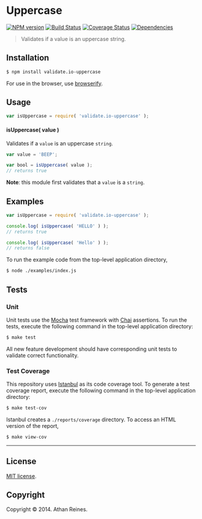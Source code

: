 Uppercase
===
[![NPM version][npm-image]][npm-url] [![Build Status][travis-image]][travis-url] [![Coverage Status][coveralls-image]][coveralls-url] [![Dependencies][dependencies-image]][dependencies-url]

> Validates if a value is an uppercase string.


## Installation

``` bash
$ npm install validate.io-uppercase
```

For use in the browser, use [browserify](https://github.com/substack/node-browserify).


## Usage

``` javascript
var isUppercase = require( 'validate.io-uppercase' );
```

#### isUppercase( value )

Validates if a `value` is an uppercase `string`.

``` javascript
var value = 'BEEP';

var bool = isUppercase( value );
// returns true
```

__Note__: this module first validates that a `value` is a `string`. 


## Examples

``` javascript
var isUppercase = require( 'validate.io-uppercase' );

console.log( isUppercase( 'HELLO' ) );
// returns true

console.log( isUppercase( 'Hello' ) );
// returns false
```

To run the example code from the top-level application directory,

``` bash
$ node ./examples/index.js
```


## Tests

### Unit

Unit tests use the [Mocha](http://mochajs.org) test framework with [Chai](http://chaijs.com) assertions. To run the tests, execute the following command in the top-level application directory:

``` bash
$ make test
```

All new feature development should have corresponding unit tests to validate correct functionality.


### Test Coverage

This repository uses [Istanbul](https://github.com/gotwarlost/istanbul) as its code coverage tool. To generate a test coverage report, execute the following command in the top-level application directory:

``` bash
$ make test-cov
```

Istanbul creates a `./reports/coverage` directory. To access an HTML version of the report,

``` bash
$ make view-cov
```


---
## License

[MIT license](http://opensource.org/licenses/MIT). 


## Copyright

Copyright &copy; 2014. Athan Reines.


[npm-image]: http://img.shields.io/npm/v/validate.io-uppercase.svg
[npm-url]: https://npmjs.org/package/validate.io-uppercase

[travis-image]: http://img.shields.io/travis/validate-io/uppercase/master.svg
[travis-url]: https://travis-ci.org/validate-io/uppercase

[coveralls-image]: https://img.shields.io/coveralls/validate-io/uppercase/master.svg
[coveralls-url]: https://coveralls.io/r/validate-io/uppercase?branch=master

[dependencies-image]: http://img.shields.io/david/validate-io/uppercase.svg
[dependencies-url]: https://david-dm.org/validate-io/uppercase

[dev-dependencies-image]: http://img.shields.io/david/dev/validate-io/uppercase.svg
[dev-dependencies-url]: https://david-dm.org/dev/validate-io/uppercase

[github-issues-image]: http://img.shields.io/github/issues/validate-io/uppercase.svg
[github-issues-url]: https://github.com/validate-io/uppercase/issues

